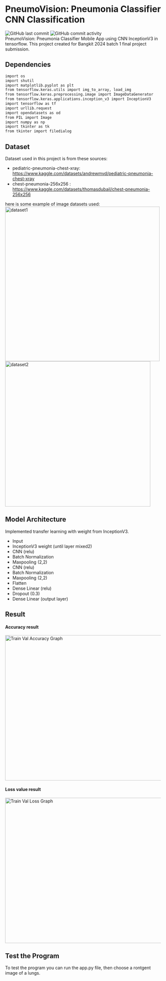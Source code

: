 # PneumoVision: Pneumonia Classifier CNN Classification
![GitHub last commit](https://img.shields.io/github/last-commit/AdnanBayu/PneumoVision-Bangkit-Capstone-ML) ![GitHub commit activity](https://img.shields.io/github/commit-activity/t/AdnanBayu/PneumoVision-Bangkit-Capstone-ML) <br/>
PneumoVision: Pneumonia Classifier Mobile App using CNN InceptionV3 in tensorflow. This project created for Bangkit 2024 batch 1 final project submission.

## Dependencies
```bash
import os
import shutil
import matplotlib.pyplot as plt
from tensorflow.keras.utils import img_to_array, load_img
from tensorflow.keras.preprocessing.image import ImageDataGenerator
from tensorflow.keras.applications.inception_v3 import InceptionV3
import tensorflow as tf
import urllib.request
import opendatasets as od
from PIL import Image
import numpy as np
import tkinter as tk
from tkinter import filedialog
```

## Dataset
Dataset used in this project is from these sources:
- pediatric-pneumonia-chest-xray: <br>
https://www.kaggle.com/datasets/andrewmvd/pediatric-pneumonia-chest-xray
- chest-pneumonia-256x256 : <br>
https://www.kaggle.com/datasets/thomasdubail/chest-pneumonia-256x256

here is some example of image datasets used: <br/>
<img src="https://github.com/user-attachments/assets/1adb938d-0537-47ab-8be9-08f6239ff29d" alt="dataset1" width="500">
<img src="https://github.com/user-attachments/assets/a26be453-88c1-4fe1-8d9f-3b8cb4d482a1" alt="dataset2" width="470">

## Model Architecture
Implemented transfer learning with weight from InceptionV3.
- Input
- InceptionV3 weight (until layer mixed2)
- CNN (relu)
- Batch Normalization
- Maxpooling (2,2)
- CNN (relu)
- Batch Normalization
- Maxpooling (2,2)
- Flatten
- Dense Linear (relu)
- Dropout (0.3)
- Dense Linear (output layer)

## Result
#### Accuracy result <br/>
<img width="700" height="470" alt="Train   Val Accuracy Graph" src="https://github.com/user-attachments/assets/3cf2eb78-4a45-44eb-971d-f4f33d071dc2" />

#### Loss value result <br/>
<img width="700" height="470" alt="Train   Val Loss Graph" src="https://github.com/user-attachments/assets/58f4e858-5d42-464b-ac07-04ccfe819d31" />

## Test the Program
To test the program you can run the app.py file, then choose a rontgent image of a lungs.
